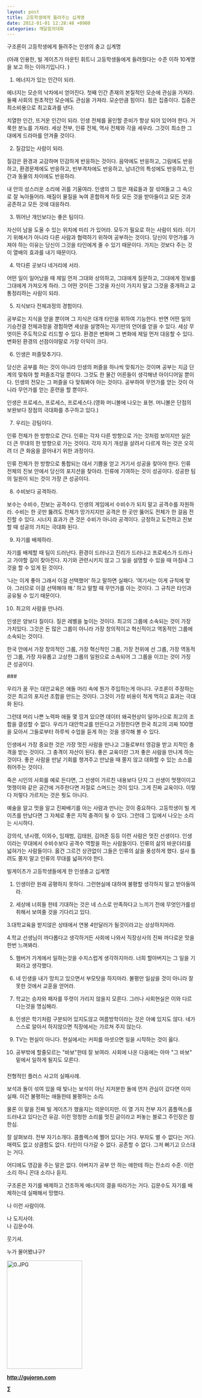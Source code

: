 ```yaml
---
layout: post
title: 고등학생에게 들려주는 십계명
date: 2012-01-01 12:28:48 +0900
categories: 깨달음의대화
---
```

구조론이 고등학생에게 들려주는 인생의 충고 십계명 

(아래 인용한, 빌 게이츠가 마운틴 휘트니 고등학생들에게 들려줬다는 수준 이하 10계명을 보고 하는 이야기입니다. )







1) 에너지가 있는 인간이 되라. 

에너지는 모순의 낙차에서 얻어진다. 첫째 인간 존재의 본질적인 모순에 관심을 가져라. 둘째 사회의 원초적인 모순에도 관심을 가져라. 모순만큼 힘이다. 힘은 집중이다. 집중은 최소비용으로 최고효과를 낸다. 

치열한 인간, 뜨거운 인간이 되라. 인생 전체를 올인할 준비가 항상 되어 있어야 한다. 거룩한 분노를 가져라. 세상 전부, 인류 전체, 역사 전체와 각을 세우라. 그것이 최소한 그대에게 드라마를 안겨줄 것이다. 



2) 질감있는 사람이 되라. 

질감은 환경과 교감하며 민감하게 반응하는 것이다. 음악에도 반응하고, 그림에도 반응하고, 환경문제에도 반응하고, 빈부격차에도 반응하고, 남녀간의 특성에도 반응하고, 인간과 동물의 차이에도 반응하라. 



내 안의 성스러운 소리에 귀를 기울여라. 인생의 그 많은 재료들과 잘 섞여들고 그 속으로 잘 녹아들어라. 매질이 물질을 녹여 혼합하게 하듯 모든 것을 받아들이고 모든 것과 공존하고 모든 것에 대응하라. 



3) 뛰어난 개인보다는 좋은 팀이다. 



자신이 남을 도울 수 있는 위치에 미리 가 있어라. 모두가 필요로 하는 사람이 되라. 이기기 위해서가 아니라 다른 사람과 협력하기 위하여 공부하는 것이다. 당신이 무언가를 가져야 하는 이유는 당신이 그것을 타인에게 줄 수 있기 때문이다. 가지는 것보다 주는 것이 열배의 효과를 내기 때문이다. 



4) 막다른 곳보다 네거리에 서라. 

어떤 일이 일어났을 때 제일 먼저 그대와 상의하고, 그대에게 질문하고, 그대에게 정보를 그대에게 가져오게 하라. 그 어떤 것이든 그것을 자신이 가지지 말고 그것을 중개하고 교통정리하는 사람이 되라. 



5) 지식보다 전체과정의 경험이다. 



공부로는 지식을 얻을 뿐이며 그 지식은 대개 타인을 위하여 기능한다. 반면 어떤 일의 기승전결 전체과정을 경험하면 세상을 설명하는 자기만의 언어를 얻을 수 있다. 세상 무엇이든 주도적으로 리드할 수 있다. 환경은 변화며 그 변화에 제일 먼저 대응할 수 있다. 변화된 환경의 선점이야말로 가장 이익이 크다. 



6) 인생은 퍼즐맞추기다. 



당신은 공부를 하는 것이 아니라 인생의 퍼즐을 하나씩 맞춰가는 것이며 공부는 지금 단계의 맞춰야 할 퍼즐조각일 뿐이다. 그것도 한 물간 어른들이 생각해낸 아이디어일 뿐이다. 인생의 전모는 그 퍼즐을 다 맞춰봐야 아는 것이다. 공부하여 무언가를 얻는 것이 아니라 무언가를 얻는 훈련을 할 뿐이다. 



인생은 프로세스, 프로세스, 프로세스다.(영화 머니볼에 나오는 표현. 머니볼은 단점의 보완보다 장점의 극대화를 추구하고 있다.)



7) 우리는 강팀이다. 

인류 전체가 한 방향으로 간다. 인류는 각자 다른 방향으로 가는 것처럼 보이지만 실은 더 큰 무대의 한 방향으로 가는 것이다. 각자 자기 개성을 살려서 다르게 하는 것은 오히려 더 큰 화음을 끌어내기 위한 과정이다. 



인류 전체가 한 방향으로 통합되는 데서 기쁨을 얻고 거기서 성공을 찾아야 한다. 인류 전체의 진보 안에서 당신의 포지션을 찾아라. 인류에 기여하는 것이 성공이다. 성공한 팀의 일원이 되는 것이 가장 큰 성공이다. 



8) 수비보다 공격하라. 



보수는 수비수, 진보는 공격수다. 인생의 게임에서 수비수가 되지 말고 공격수를 자원하라. 수비는 한 곳만 뚫려도 전체가 망가지지만 공격은 한 곳만 뚫어도 전체가 한 걸음 전진할 수 있다. 시너지 효과가 큰 것은 수비가 아니라 공격이다. 긍정하고 도전하고 진보할 때 성공의 가치는 극대화 된다. 



9) 자기를 배제하라. 

자기를 배제할 때 팀이 드러난다. 환경이 드러나고 진리가 드러나고 프로세스가 드러나고 가야할 길이 찾아진다. 자기와 관련시키지 않고 그 일을 설명할 수 있을 때 마침내 그것을 할 수 있게 된 것이다. 

‘나는 이게 좋아 그래서 이걸 선택했어’ 하고 말하면 실패다. ‘여기서는 이게 규칙에 맞아. 그러므로 이걸 선택해야 해.’ 하고 말할 때 무언가를 아는 것이다. 그 규칙은 타인과 공유될 수 있기 때문이다. 



10) 최고의 사람을 만나라. 

인생은 양보다 질이다. 질은 레벨을 높이는 것이다. 최고의 그룹에 소속되는 것이 가장 가치있다. 그것은 돈 많은 그룹이 아니라 가장 창의적이고 혁신적이고 역동적인 그룹에 소속되는 것이다. 

한국 안에서 가장 창의적인 그룹, 가장 혁신적인 그룹, 가장 전위에 선 그룹, 가장 역동적인 그룹, 가장 자유롭고 고상한 그룹의 일원으로 소속되어 그 그룹을 이끄는 것이 가징 큰 성공이다. 





\### 



우리가 꿈 꾸는 대안교육은 애들 머리 속에 뭔가 주입하는게 아니다. 구조론이 주장하는 것은 최고의 포지션 조합을 만드는 것이다. 그것이 가장 비용이 적게 먹히고 효과는 극대화 된다. 

그런데 머리 나쁜 노력파 애들 몇 낑겨 있으면 데이터 왜곡현상이 일어나으로 최고의 조합을 결성할 수 없다. 우리가 대안학교를 만든다고 가정한다면 한국 최고의 괴짜 100명을 모아서 그들로부터 하루씩 수업을 듣게 하는 것을 생각해 볼 수 있다. 

인생에서 가장 중요한 것은 가장 멋진 사람을 만나고 그들로부터 영감을 받고 지적인 충격을 받는 것이다. 그 충격이 자산이 된다. 좋은 교육이란 그저 좋은 사람을 만나게 하는 것이다. 좋은 사람을 만날 기회를 챙겨주고 만났을 때 쫄지 않고 대화할 수 있는 소스를 쥐어주는 것이다. 

죽은 시인의 사회를 예로 든다면, 그 선생이 가르친 내용보다 단지 그 선생이 멋쟁이이고 멋쟁이와 같은 공간에 거주한다면 저절로 스며드는 것이 있다. 그게 진짜 교육이다. 이렇다 저렇다 가르치는 것은 뭣도 아니다. 

예술을 알고 멋을 알고 진짜배기를 아는 사람과 만나는 것이 중요하다. 고등학생이 빌 게이츠를 만났다면 그 자체로 좋은 지적 충격이 될 수 있다. 그런데 그 입에서 나오는 소리는 시시하다. 

강의석, 낸시랭, 이외수, 임재범, 김태원, 김어준 등등 이런 사람은 멋진 선생이다. 인생이라는 무대에서 수비수보다 공격수 역할을 하는 사람들이다. 인류의 삶의 바운더리를 넓혀가는 사람들이다. 옳건 그르건 상관없이 그들은 인류의 삶을 풍성하게 했다. 설사 틀려도 쫄지 말고 인류의 무대를 넓혀가야 한다. 









빌게이츠가 고등학생들에게 한 인생충고 십계명 

1. 인생이란 원래 공평하지 못하다. 그런현실에 대하여 불평할 생각하지 말고 받아들여라. 

2. 세상에 너희들 한테 기대하는 것은 네 스스로 만족하다고 느끼기 전에 무엇인가를성취해서 보여줄 것을 기다리고 있다. 

3.대학교육을 받지않은 상태에서 연봉 4만달러가 될것이라고는 상상하지마라. 

4.학교 선생님이 까다롭다고 생각하거든 사회에 나와서 직장상사의 진짜 까다로운 맛을 한번 느껴봐라. 

5. 햄버거 가게에서 일하는것을 수치스럽게 생각하지마라. 너희 할아버지는 그 일을 기회라고 생각했다. 

6. 네 인생을 내가 망치고 있으면서 부모탓을 하지마라. 불평만 일삼을 것이 아니라 잘못한 것에서 교훈을 얻어라. 

7. 학교는 승자와 패자를 뚜렷이 가리지 않을지 모른다. 그러나 사회현실은 이와 다르다는것을 명심해라. 

8. 인생은 학기처럼 구분되어 있지도않고 여름방학이라는 것은 아예 있지도 않다. 네가 스스로 알아서 하지않으면 직장에서는 가르쳐 주지 않는다. 

9. TV는 현실이 아니다. 현실에서는 커피를 마셧으면 일을 시작하는 것이 옳다. 

10. 공부밖에 할줄모르는 "바보"한테 잘 보여라. 사회에 나온 다음에는 아마 "그 바보" 밑에서 일하게 될지도 모른다. 



###

전형적인 플러스 사고의 실패사례. 

보석과 돌이 섞여 있을 때 빛나는 보석이 아닌 지저분한 돌에 먼저 관심이 갔다면 이미 실패. 이건 불평하는 애들한테 불평하는 소리. 

물론 이 말을 진짜 빌 게이츠가 했을지는 의문이지만. 이 열 가지 전부 자기 콤플렉스를 드러내고 있다는건 유감. 이런 멍청한 소리를 멋진 글이라고 퍼놓는 블로그 주인장은 참 한심. 

잘 살펴보라. 전부 자기소개다. 콤플렉스에 쩔어 있다는 거다. 부자도 별 수 없다는 거다. 매력도 없고 상큼함도 없다. 타인이 다가갈 수 없다. 공존할 수 없다. 그저 뻐기고 으스대는 거다. 

어디에도 영감을 주는 말은 없다. 아버지가 공부 안 하는 애한테 하는 잔소리 수준. 이런 소리 하니 꼰대 소리나 듣지. 

구조론은 자기를 배제하고 건조하게 에너지의 결을 따라가는 거다. 김문수도 자기를 배제하는데 실패해서 망했다. 

나 이런 사람이야.

  
나 도지사야.  
나 김문수야. 

웃기셔. 

  
누가 물어봤냐구? 





<a href="?mid=book_minus&act=dispBoardWrite" target="_self"><img alt="0.JPG" src="assets/attach/images/198/668/222/0.JPG" width="200" height="287" /> </a>


  






**http://gujoron.com**  


**∑**
